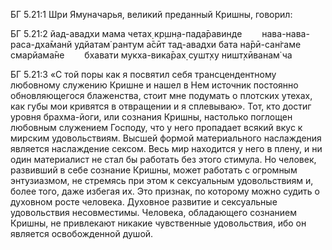 БГ 5.21:1	Шри Ямуначарья, великий преданный Кришны, говорил:

БГ 5.21:2	йад-авадхи мама четах̣ кр̣шн̣а-пада̄равинде   нава-нава-раса-дха̄манй удйатам̇ рантум а̄сӣт тад-авадхи бата на̄рӣ-сан̇гаме смарйама̄не   бхавати мукха-вика̄рах̣ сушт̣ху ништ̣хӣванам̇ ча

БГ 5.21:3	«С той поры как я посвятил себя трансцендентному любовному служению Кришне и нашел в Нем источник постоянно обновляющегося блаженства, стоит мне подумать о плотских утехах, как губы мои кривятся в отвращении и я сплевываю». Тот, кто достиг уровня брахма-йоги, или сознания Кришны, настолько поглощен любовным служением Господу, что у него пропадает всякий вкус к мирским удовольствиям. Высшей формой материального наслаждения является наслаждение сексом. Весь мир находится у него в плену, и ни один материалист не стал бы работать без этого стимула. Но человек, развивший в себе сознание Кришны, может работать с огромным энтузиазмом, не стремясь при этом к сексуальным удовольствиям и, более того, даже избегая их. Это признак, по которому можно судить о духовном росте человека. Духовное развитие и сексуальные удовольствия несовместимы. Человека, обладающего сознанием Кришны, не привлекают никакие чувственные удовольствия, ибо он является освобожденной душой.